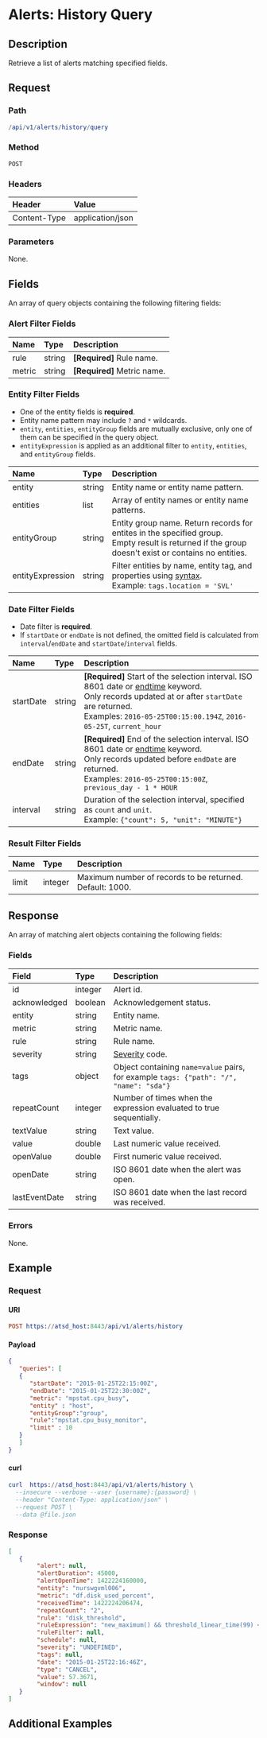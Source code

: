 # Alerts: History Query

## Description

Retrieve a list of alerts matching specified fields.

## Request

### Path

```elm
/api/v1/alerts/history/query
```

### Method

```
POST 
```

### Headers

|**Header**|**Value**|
|:---|:---|
| Content-Type | application/json |

### Parameters

None.

## Fields

An array of query objects containing the following filtering fields:

### Alert Filter Fields

| **Name**  | **Type** | **Description**  |
|:---|:---|:---|
| rule       | string | **[Required]** Rule name.        |
| metric     | string | **[Required]** Metric name. |

### Entity Filter Fields

* One of the entity fields is **required**.
* Entity name pattern may include `?` and `*` wildcards.
* `entity`, `entities`, `entityGroup` fields are mutually exclusive, only one of them can be specified in the query object. 
* `entityExpression` is applied as an additional filter to `entity`, `entities`, and `entityGroup` fields.

| **Name**  | **Type** | **Description**  |
|:---|:---|:---|
| entity   | string | Entity name or entity name pattern. |
| entities | list | Array of entity names or entity name patterns. |
| entityGroup | string | Entity group name. Return records for entites in the specified group.<br>Empty result is returned if the group doesn't exist or contains no entities. |
| entityExpression | string | Filter entities by name, entity tag, and properties using [syntax](/rule-engine/functions.md). <br>Example: `tags.location = 'SVL'`  |

### Date Filter Fields

* Date filter is **required**. 
* If `startDate` or `endDate` is not defined, the omitted field is calculated from `interval`/`endDate` and `startDate`/`interval` fields.

| **Name** | **Type** | **Description** |
|:---|:---|:---|
|startDate|	string | **[Required]** Start of the selection interval. ISO 8601 date or [endtime](/end-time-syntax.md) keyword.<br>Only records updated at or after `startDate` are returned.<br>Examples: `2016-05-25T00:15:00.194Z`, `2016-05-25T`, `current_hour` |
| endDate |	string | **[Required]** End of the selection interval. ISO 8601 date or [endtime](/end-time-syntax.md) keyword.<br>Only records updated before `endDate` are returned.<br>Examples: `2016-05-25T00:15:00Z`, `previous_day - 1 * HOUR`|
| interval|	string | Duration of the selection interval, specified as `count` and `unit`. <br>Example: `{"count": 5, "unit": "MINUTE"}`|

### Result Filter Fields

| **Name**  | **Type** | **Description**  |
|:---|:---|:---|
| limit   | integer | Maximum number of records to be returned. Default: 1000. | 

## Response 

An array of matching alert objects containing the following fields:

### Fields

| **Field** | **Type** | **Description** |
|:---|:---|:---|
| id    | integer | Alert id.|
| acknowledged | boolean | Acknowledgement status.|
| entity | string | Entity name. |
| metric | string | Metric name.  |
| rule | string | Rule name. |
| severity  | string | [Severity](/api/data/severity.md) code.  |
| tags | object | Object containing `name=value` pairs, for example `tags: {"path": "/", "name": "sda"}` |
| repeatCount | integer | Number of times when the expression evaluated to true sequentially.  |
| textValue | string | Text value.  |
| value | double | Last numeric value received. |
| openValue | double | First numeric value received.  |
| openDate | string | ISO 8601 date when the alert was open.  |
| lastEventDate | string | ISO 8601 date when the last record was received.  |

### Errors

None.

## Example

### Request

#### URI

```elm
POST https://atsd_host:8443/api/v1/alerts/history
```

#### Payload

```json
{
   "queries": [
   {
      "startDate": "2015-01-25T22:15:00Z",
      "endDate": "2015-01-25T22:30:00Z",
      "metric": "mpstat.cpu_busy",
      "entity" : "host",
      "entityGroup":"group",
      "rule":"mpstat.cpu_busy_monitor",
      "limit" : 10
   }
   ]
}
```

#### curl 

```elm
curl  https://atsd_host:8443/api/v1/alerts/history \
  --insecure --verbose --user {username}:{password} \
  --header "Content-Type: application/json" \
  --request POST \
  --data @file.json
  ```
### Response

```json
[
   {
        "alert": null,
        "alertDuration": 45000,
        "alertOpenTime": 1422224160000,
        "entity": "nurswgvml006",
        "metric": "df.disk_used_percent",
        "receivedTime": 1422224206474,
        "repeatCount": "2",
        "rule": "disk_threshold",
        "ruleExpression": "new_maximum() && threshold_linear_time(99) < 120",
        "ruleFilter": null,
        "schedule": null,
        "severity": "UNDEFINED",
        "tags": null,
        "date": "2015-01-25T22:16:46Z",
        "type": "CANCEL",
        "value": 57.3671,
        "window": null
   }
]
```

## Additional Examples
